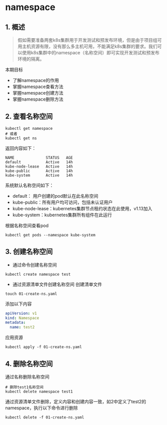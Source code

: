# namespace

## 1. 概述


> 假如需要准备两套k8s集群用于开发测试和预发布环境，但是由于项目组可用主机资源有限，没有那么多主机可用，不能满足k8s集群的要求。我们可以使用k8s集群中的namespace（名称空间）即可实现开发测试和预发布环境的隔离。

本期目标
* 了解namespace的作用
* 掌握namespace查看方法
* 掌握namespace创建方法
* 掌握namespace删除方法


## 2. 查看名称空间
```shell
kubectl get namespace
# 或者
kubectl get ns
```
返回内容如下：
```
NAME              STATUS   AGE
default           Active   14h
kube-node-lease   Active   14h
kube-public       Active   14h
kube-system       Active   14h
```

系统默认名称空间如下：
* default： 用户创建的pod默认在此名称空间
* kube-public：所有用户均可访问，包括未认证用户
* kube-node-lease：kubernetes集群节点租约状态在此使用，v1.13加入
* kube-system：kubernetes集群所有组件在此运行

根据名称空间查看pod
```
kubectl get pods --namespace kube-system
```

## 3. 创建名称空间
* 通过命令创建名称空间
```
kubectl create namespace test
```

* 通过资源清单文件创建名称空间
 创建清单文件
```shell
touch 01-create-ns.yaml
```
添加以下内容
```yaml
apiVersion: v1
kind: Namespace
metadata:
  name: test2
```
应用资源
```
kubectl apply -f 01-create-ns.yaml
```

## 4. 删除名称空间
通过名称删除名称空间
```shell
# 删除test1名称空间
kubectl delete namespace test1
```
通过资源清单文件删除，定义内容和创建内容一致，如2中定义了test2的namespace，执行以下命令进行删除
```shell
kubectl delete -f 01-create-ns.yaml
```